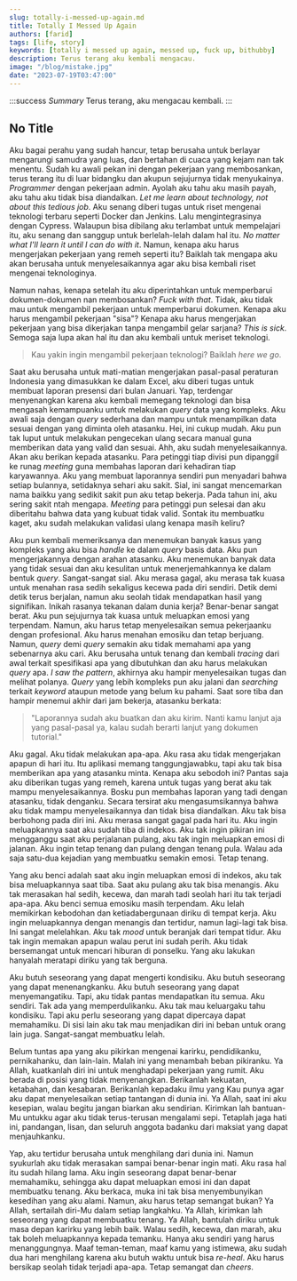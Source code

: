 ```yaml
---
slug: totally-i-messed-up-again.md
title: Totally I Messed Up Again
authors: [farid]
tags: [life, story]
keywords: [totally i messed up again, messed up, fuck up, bithubby]
description: Terus terang aku kembali mengacau.
image: "/blog/mistake.jpg"
date: "2023-07-19T03:47:00"
---
```


:::success _Summary_
Terus terang, aku mengacau kembali.
:::

<!-- truncate -->

## No Title

Aku bagai perahu yang sudah hancur, tetap berusaha untuk berlayar mengarungi samudra yang luas, dan bertahan di cuaca yang kejam nan tak menentu. Sudah ku awali pekan ini dengan pekerjaan yang membosankan, terus terang itu di luar bidangku dan akupun sejujurnya tidak menyukainya. _Programmer_ dengan pekerjaan admin. Ayolah aku tahu aku masih payah, aku tahu aku tidak bisa diandalkan. _Let me learn about technology, not about this tedious job_. Aku senang diberi tugas untuk riset mengenai teknologi terbaru seperti Docker dan Jenkins. Lalu mengintegrasinya dengan Cypress. Walaupun bisa dibilang aku terlambat untuk mempelajari itu, aku senang dan sanggup untuk berlelah-lelah dalam hal itu. _No matter what I'll learn it until I can do with it_. Namun, kenapa aku harus mengerjakan pekerjaan yang remeh seperti itu? Baiklah tak mengapa aku akan berusaha untuk menyelesaikannya agar aku bisa kembali riset mengenai teknologinya.

Namun nahas, kenapa setelah itu aku diperintahkan untuk memperbarui dokumen-dokumen nan membosankan? _Fuck with that_. Tidak, aku tidak mau untuk mengambil pekerjaan untuk memperbarui dokumen. Kenapa aku harus mengambil pekerjaan "sisa"? Kenapa aku harus mengerjakan pekerjaan yang bisa dikerjakan tanpa mengambil gelar sarjana? _This is sick_. Semoga saja lupa akan hal itu dan aku kembali untuk meriset teknologi.

> Kau yakin ingin mengambil pekerjaan teknologi? Baiklah _here we go_.

Saat aku berusaha untuk mati-matian mengerjakan pasal-pasal peraturan Indonesia yang dimasukkan ke dalam Excel, aku diberi tugas untuk membuat laporan presensi dari bulan Januari. Yap, terdengar menyenangkan karena aku kembali memegang teknologi dan bisa mengasah kemampuanku untuk melakukan _query_ data yang kompleks. Aku awali saja dengan _query_ sederhana dan mampu untuk menampilkan data sesuai dengan yang diminta oleh atasanku. Hei, ini cukup mudah. Aku pun tak luput untuk melakukan pengecekan ulang secara manual guna memberikan data yang valid dan sesuai. Ahh, aku sudah menyelesaikannya. Akan aku berikan kepada atasanku. Para petinggi tiap divisi pun dipanggil ke runag _meeting_ guna membahas laporan dari kehadiran tiap karyawannya. Aku yang membuat laporannya sendiri pun menyadari bahwa setiap bulannya, setidaknya sehari aku sakit. Sial, ini sangat mencemarkan nama baikku yang sedikit sakit pun aku tetap bekerja. Pada tahun ini, aku sering sakit ntah mengapa. _Meeting_ para petinggi pun selesai dan aku diberitahu bahwa data yang kubuat tidak valid. Sontak itu membuatku kaget, aku sudah melakukan validasi ulang kenapa masih keliru?

Aku pun kembali memeriksanya dan menemukan banyak kasus yang kompleks yang aku bisa _handle_ ke dalam _query_ basis data. Aku pun mengerjakannya dengan arahan atasanku. Aku menemukan banyak data yang tidak sesuai dan aku kesulitan untuk menerjemahkannya ke dalam bentuk _query_. Sangat-sangat sial. Aku merasa gagal, aku merasa tak kuasa untuk menahan rasa sedih sekaligus kecewa pada diri sendiri. Detik demi detik terus berjalan, namun aku seolah tidak mendapatkan hasil yang signifikan. Inikah rasanya tekanan dalam dunia kerja? Benar-benar sangat berat. Aku pun sejujurnya tak kuasa untuk meluapkan emosi yang terpendam. Namun, aku harus tetap menyelesaikan semua pekerjaanku dengan profesional. Aku harus menahan emosiku dan tetap berjuang. Namun, _query_ demi _query_ semakin aku tidak memahami apa yang sebenarnya aku cari. Aku berusaha untuk tenang dan kembali _tracing_ dari awal terkait spesifikasi apa yang dibutuhkan dan aku harus melakukan _query_ apa. _I saw the pattern_, akhirnya aku hampir menyelesaikan tugas dan melihat polanya. _Query_ yang lebih kompleks pun aku jalani dan _searching_ terkait _keyword_ ataupun metode yang belum ku pahami. Saat sore tiba dan hampir menemui akhir dari jam bekerja, atasanku berkata:

> "Laporannya sudah aku buatkan dan aku kirim. Nanti kamu lanjut aja yang pasal-pasal ya, kalau sudah berarti lanjut yang dokumen tutorial."

Aku gagal. Aku tidak melakukan apa-apa. Aku rasa aku tidak mengerjakan apapun di hari itu. Itu aplikasi memang tanggungjawabku, tapi aku tak bisa memberikan apa yang atasanku minta. Kenapa aku sebodoh ini? Pantas saja aku diberikan tugas yang remeh, karena untuk tugas yang berat aku tak mampu menyelesaikannya. Bosku pun membahas laporan yang tadi dengan atasanku, tidak denganku. Secara tersirat aku mengasumsikannya bahwa aku tidak mampu menyelesaikannya dan tidak bisa diandalkan. Aku tak bisa berbohong pada diri ini. Aku merasa sangat gagal pada hari itu. Aku ingin meluapkannya saat aku sudah tiba di indekos. Aku tak ingin pikiran ini mengganggu saat aku perjalanan pulang, aku tak ingin meluapkan emosi di jalanan. Aku ingin tetap tenang dan pulang dengan tenang pula. Walau ada saja satu-dua kejadian yang membuatku semakin emosi. Tetap tenang.

Yang aku benci adalah saat aku ingin meluapkan emosi di indekos, aku tak bisa meluapkannya saat tiba. Saat aku pulang aku tak bisa menangis. Aku tak merasakan hal sedih, kecewa, dan marah tadi seolah hari itu tak terjadi apa-apa. Aku benci semua emosiku masih terpendam. Aku lelah memikirkan kebodohan dan ketiadabergunaan diriku di tempat kerja. Aku ingin meluapkannya dengan menangis dan tertidur, namun lagi-lagi tak bisa. Ini sangat melelahkan. Aku tak _mood_ untuk beranjak dari tempat tidur. Aku tak ingin memakan apapun walau perut ini sudah perih. Aku tidak bersemangat untuk mencari hiburan di ponselku. Yang aku lakukan hanyalah meratapi diriku yang tak berguna.

Aku butuh seseorang yang dapat mengerti kondisiku. Aku butuh seseorang yang dapat menenangkanku. Aku butuh seseorang yang dapat menyemangatiku. Tapi, aku tidak pantas mendapatkan itu semua. Aku sendiri. Tak ada yang memperdulikanku. Aku tak mau keluargaku tahu kondisiku. Tapi aku perlu seseorang yang dapat dipercaya dapat memahamiku. Di sisi lain aku tak mau menjadikan diri ini beban untuk orang lain juga. Sangat-sangat membuatku lelah.

Belum tuntas apa yang aku pikirkan mengenai karirku, pendidikanku, pernikahanku, dan lain-lain. Malah ini yang menambah beban pikiranku. Ya Allah, kuatkanlah diri ini untuk menghadapi pekerjaan yang rumit. Aku berada di posisi yang tidak menyenangkan. Berikanlah kekuatan, ketabahan, dan kesabaran. Berikanlah kepadaku ilmu yang Kau punya agar aku dapat menyelesaikan setiap tantangan di dunia ini. Ya Allah, saat ini aku kesepian, walau begitu jangan biarkan aku sendirian. Kirimkan lah bantuan-Mu untukku agar aku tidak terus-terusan mengalami sepi. Tetaplah jaga hati ini, pandangan, lisan, dan seluruh anggota badanku dari maksiat yang dapat menjauhkanku.

Yap, aku tertidur berusaha untuk menghilang dari dunia ini. Namun syukurlah aku tidak merasakan sampai benar-benar ingin mati. Aku rasa hal itu sudah hilang lama. Aku ingin seseorang dapat benar-benar memahamiku, sehingga aku dapat meluapkan emosi ini dan dapat membuatku tenang. Aku berkaca, muka ini tak bisa menyembunyikan kesedihan yang aku alami. Namun, aku harus tetap semangat bukan? Ya Allah, sertailah diri-Mu dalam setiap langkahku. Ya Allah, kirimkan lah seseorang yang dapat membuatku tenang. Ya Allah, bantulah diriku untuk masa depan karirku yang lebih baik. Walau sedih, kecewa, dan marah, aku tak boleh meluapkannya kepada temanku. Hanya aku sendiri yang harus menanggungnya. Maaf teman-teman, maaf kamu yang istimewa, aku sudah dua hari menghilang karena aku butuh waktu untuk bisa _re-heal_. Aku harus bersikap seolah tidak terjadi apa-apa. Tetap semangat dan _cheers_.
